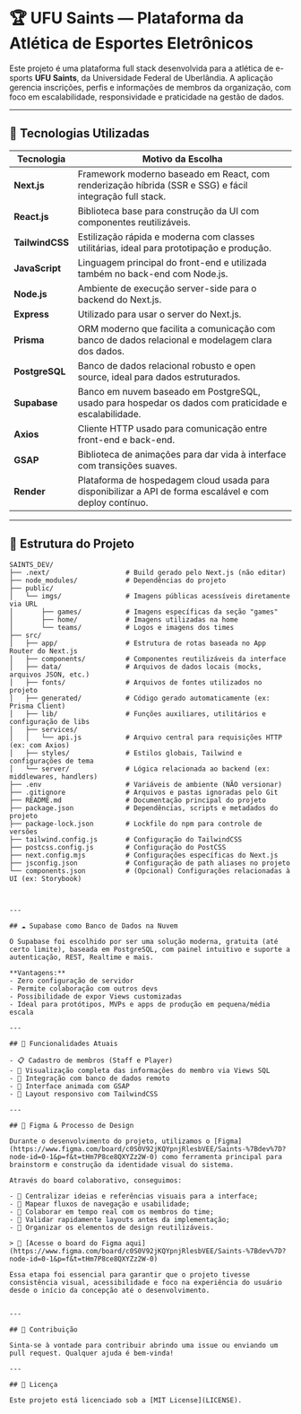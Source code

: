 
# 🏆 UFU Saints — Plataforma da Atlética de Esportes Eletrônicos

Este projeto é uma plataforma full stack desenvolvida para a atlética de e-sports **UFU Saints**, da Universidade Federal de Uberlândia. A aplicação gerencia inscrições, perfis e informações de membros da organização, com foco em escalabilidade, responsividade e praticidade na gestão de dados.

---

## 🚀 Tecnologias Utilizadas

| Tecnologia     | Motivo da Escolha |
|----------------|------------------|
| **Next.js**     | Framework moderno baseado em React, com renderização híbrida (SSR e SSG) e fácil integração full stack. |
| **React.js**    | Biblioteca base para construção da UI com componentes reutilizáveis. |
| **TailwindCSS** | Estilização rápida e moderna com classes utilitárias, ideal para prototipação e produção. |
| **JavaScript**  | Linguagem principal do front-end e utilizada também no back-end com Node.js. |
| **Node.js**     | Ambiente de execução server-side para o backend do Next.js. |
| **Express**     | Utilizado para usar o server do Next.js. |
| **Prisma**      | ORM moderno que facilita a comunicação com banco de dados relacional e modelagem clara dos dados. |
| **PostgreSQL**  | Banco de dados relacional robusto e open source, ideal para dados estruturados. |
| **Supabase**    | Banco em nuvem baseado em PostgreSQL, usado para hospedar os dados com praticidade e escalabilidade. |
| **Axios**       | Cliente HTTP usado para comunicação entre front-end e back-end. |
| **GSAP**        | Biblioteca de animações para dar vida à interface com transições suaves. |
| **Render**      | Plataforma de hospedagem cloud usada para disponibilizar a API de forma escalável e com deploy contínuo. |

---

## 🧱 Estrutura do Projeto

```plaintext
SAINTS_DEV/
├── .next/                   # Build gerado pelo Next.js (não editar)
├── node_modules/            # Dependências do projeto
├── public/
│   └── imgs/                # Imagens públicas acessíveis diretamente via URL
│       ├── games/           # Imagens específicas da seção "games"
│       ├── home/            # Imagens utilizadas na home
│       └── teams/           # Logos e imagens dos times
├── src/
│   ├── app/                 # Estrutura de rotas baseada no App Router do Next.js
│   ├── components/          # Componentes reutilizáveis da interface
│   ├── data/                # Arquivos de dados locais (mocks, arquivos JSON, etc.)
│   ├── fonts/               # Arquivos de fontes utilizados no projeto
│   ├── generated/           # Código gerado automaticamente (ex: Prisma Client)
│   ├── lib/                 # Funções auxiliares, utilitários e configuração de libs
│   ├── services/
│   │   └── api.js           # Arquivo central para requisições HTTP (ex: com Axios)
│   ├── styles/              # Estilos globais, Tailwind e configurações de tema
│   └── server/              # Lógica relacionada ao backend (ex: middlewares, handlers)
├── .env                     # Variáveis de ambiente (NÃO versionar)
├── .gitignore               # Arquivos e pastas ignoradas pelo Git
├── README.md                # Documentação principal do projeto
├── package.json             # Dependências, scripts e metadados do projeto
├── package-lock.json        # Lockfile do npm para controle de versões
├── tailwind.config.js       # Configuração do TailwindCSS
├── postcss.config.js        # Configuração do PostCSS
├── next.config.mjs          # Configurações específicas do Next.js
├── jsconfig.json            # Configuração de path aliases no projeto
└── components.json          # (Opcional) Configurações relacionadas à UI (ex: Storybook)



---

## ☁️ Supabase como Banco de Dados na Nuvem

O Supabase foi escolhido por ser uma solução moderna, gratuita (até certo limite), baseada em PostgreSQL, com painel intuitivo e suporte a autenticação, REST, Realtime e mais.

**Vantagens:**
- Zero configuração de servidor
- Permite colaboração com outros devs
- Possibilidade de expor Views customizadas
- Ideal para protótipos, MVPs e apps de produção em pequena/média escala

---

## 📄 Funcionalidades Atuais

- 📋 Cadastro de membros (Staff e Player)
- 🧍 Visualização completa das informações do membro via Views SQL
- 📩 Integração com banco de dados remoto
- 🎨 Interface animada com GSAP
- 📱 Layout responsivo com TailwindCSS

---

## 🎨 Figma & Processo de Design

Durante o desenvolvimento do projeto, utilizamos o [Figma](https://www.figma.com/board/c0S0V92jKQYpnjRlesbVEE/Saints-%7Bdev%7D?node-id=0-1&p=f&t=tHm7P8ce8QXYZz2W-0) como ferramenta principal para brainstorm e construção da identidade visual do sistema.

Através do board colaborativo, conseguimos:

- 📌 Centralizar ideias e referências visuais para a interface;
- 🧠 Mapear fluxos de navegação e usabilidade;
- 👥 Colaborar em tempo real com os membros do time;
- 🎯 Validar rapidamente layouts antes da implementação;
- 🧩 Organizar os elementos de design reutilizáveis.

> 🔗 [Acesse o board do Figma aqui](https://www.figma.com/board/c0S0V92jKQYpnjRlesbVEE/Saints-%7Bdev%7D?node-id=0-1&p=f&t=tHm7P8ce8QXYZz2W-0)

Essa etapa foi essencial para garantir que o projeto tivesse consistência visual, acessibilidade e foco na experiência do usuário desde o início da concepção até o desenvolvimento.


---

## 🤝 Contribuição

Sinta-se à vontade para contribuir abrindo uma issue ou enviando um pull request. Qualquer ajuda é bem-vinda!

---

## 📄 Licença

Este projeto está licenciado sob a [MIT License](LICENSE).

